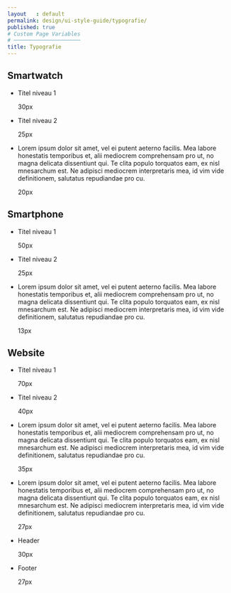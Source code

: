 ```yaml
---
layout   : default
permalink: design/ui-style-guide/typografie/
published: true
# Custom Page Variables
# ─────────────────────
title: Typografie
---
```


## Smartwatch

- <p class="sw_titel_1">Titel niveau 1 <p class="fontsize">30px</p></p>
- <p class="sw_titel_2">Titel niveau 2 <p class="fontsize">25px</p></p>
- <p class="sw_tekst">Lorem ipsum dolor sit amet, vel ei putent aeterno facilis. Mea labore honestatis temporibus et, alii mediocrem comprehensam pro ut, no magna delicata dissentiunt qui. Te clita populo torquatos eam, ex nisl mnesarchum est. Ne adipisci mediocrem interpretaris mea, id vim vide definitionem, salutatus repudiandae pro cu. <p class="fontsize">20px</p></p>

## Smartphone

- <p class="sp_titel_1">Titel niveau 1 <p class="fontsize">50px</p></p>
- <p class="sp_titel_2">Titel niveau 2 <p class="fontsize">25px</p></p>
- <p class="sp_tekst">Lorem ipsum dolor sit amet, vel ei putent aeterno facilis. Mea labore honestatis temporibus et, alii mediocrem comprehensam pro ut, no magna delicata dissentiunt qui. Te clita populo torquatos eam, ex nisl mnesarchum est. Ne adipisci mediocrem interpretaris mea, id vim vide definitionem, salutatus repudiandae pro cu. <p class="fontsize">13px</p></p>

## Website

- <p class="w_titel_1">Titel niveau 1 <p class="fontsize">70px</p></p>
- <p class="w_titel_2">Titel niveau 2 <p class="fontsize">40px</p></p>
- <p class="w_tekst_groot">Lorem ipsum dolor sit amet, vel ei putent aeterno facilis. Mea labore honestatis temporibus et, alii mediocrem comprehensam pro ut, no magna delicata dissentiunt qui. Te clita populo torquatos eam, ex nisl mnesarchum est. Ne adipisci mediocrem interpretaris mea, id vim vide definitionem, salutatus repudiandae pro cu. <p class="fontsize">35px</p></p>
- <p class="w_tekst">Lorem ipsum dolor sit amet, vel ei putent aeterno facilis. Mea labore honestatis temporibus et, alii mediocrem comprehensam pro ut, no magna delicata dissentiunt qui. Te clita populo torquatos eam, ex nisl mnesarchum est. Ne adipisci mediocrem interpretaris mea, id vim vide definitionem, salutatus repudiandae pro cu. <p class="fontsize">27px</p></p>
- <p class="w_header">Header <p class="fontsize">30px</p></p>
- <p class="w_footer">Footer <p class="fontsize">27px</p></p>